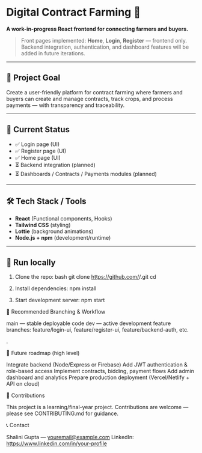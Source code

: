 # Digital Contract Farming 🌱

**A work-in-progress React frontend for connecting farmers and buyers.**

> Front pages implemented: **Home**, **Login**, **Register** — frontend only. Backend integration, authentication, and dashboard features will be added in future iterations.

---

## 🎯 Project Goal
Create a user-friendly platform for contract farming where farmers and buyers can create and manage contracts, track crops, and process payments — with transparency and traceability.

---

## 🔧 Current Status
- ✅ Login page (UI)
- ✅ Register page (UI)
- ✅ Home page (UI)
- ⏳ Backend integration (planned)
- ⏳ Dashboards / Contracts / Payments modules (planned)

---

## 🛠 Tech Stack / Tools
- **React** (Functional components, Hooks)
- **Tailwind CSS** (styling)
- **Lottie** (background animations)
- **Node.js + npm** (development/runtime)

---

## 🚀 Run locally
1. Clone the repo:
   bash
   git clone https://github.com/<your-username>/<repo-name>.git
   cd <repo-name>
   
2. Install dependencies:
   npm install

3. Start development server:
   npm start

📁 Recommended Branching & Workflow

main — stable deployable code
dev — active development
feature branches: feature/login-ui, feature/register-ui, feature/backend-auth, etc.

.

📌 Future roadmap (high level)

Integrate backend (Node/Express or Firebase)
Add JWT authentication & role-based access
Implement contracts, bidding, payment flows
Add admin dashboard and analytics
Prepare production deployment (Vercel/Netlify + API on cloud)

🤝 Contributions

This project is a learning/final-year project. Contributions are welcome — please see CONTRIBUTING.md for guidance.

📞 Contact

Shalini Gupta — youremail@example.com 
LinkedIn: https://www.linkedin.com/in/your-profile
